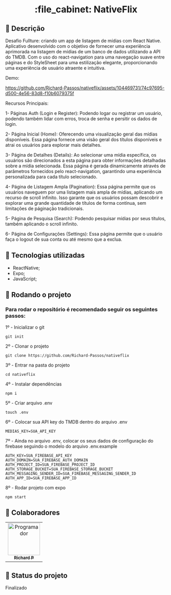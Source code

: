   <h1 align="center">:file_cabinet: NativeFlix</h1>

## :memo: Descrição
Desafio Fullture: criando um app de listagem de mídias com React Native. Aplicativo desenvolvido com o objetivo de fornecer uma experiência aprimorada na listagem de mídias de um banco de dados utilizando a API do TMDB. Com o uso do react-navigation para uma navegação suave entre páginas e do StyleSheet para uma estilização elegante, proporcionando uma experiência de usuário atraente e intuitiva.

Demo: 


https://github.com/Richard-Passos/nativeflix/assets/104469731/74c97695-d500-4e56-83d8-f10b6079375f


Recursos Principais:

1- Páginas Auth (Login e Register): Podendo logar ou registrar um usuário, podendo também lidar com erros, troca de senha e persitir os dados de login.

2- Página Inicial (Home): Oferecendo uma visualização geral das mídias disponíveis. Essa página fornece uma visão geral dos títulos disponíveis e atrai os usuários para explorar mais detalhes.

3- Página de Detalhes (Details): Ao selecionar uma mídia específica, os usuários são direcionados a esta página para obter informações detalhadas sobre a mídia selecionada. Essa página é gerada dinamicamente através de parâmetros fornecidos pelo react-navigation, garantindo uma experiência personalizada para cada título selecionado.

4- Página de Listagem Ampla (Pagination): Essa página permite que os usuários naveguem por uma listagem mais ampla de mídias, aplicando um recurso de scroll infinito. Isso garante que os usuários possam descobrir e explorar uma grande quantidade de títulos de forma contínua, sem limitações de páginação tradicionais.

5- Página de Pesquisa (Search): Podendo pesquisar mídias por seus títulos, também aplicando o scroll infinito.

6- Página de Configurações (Settings): Essa página permite que o usuário faça o logout de sua conta ou até mesmo que a exclua.

## :wrench: Tecnologias utilizadas
* ReactNative;
* Expo;
* JavaScript;

## :rocket: Rodando o projeto
### Para rodar o repositório é recomendado seguir os seguintes passos:
1º - Inicializar o git
```
git init
```
2º - Clonar o projeto
```
git clone https://github.com/Richard-Passos/nativeflix
```
3º - Entrar na pasta do projeto
```
cd nativeflix
```
4º - Instalar dependências
```
npm i
```
5º - Criar arquivo .env
```
touch .env
``` 
6º - Colocar sua API key do TMDB dentro do arquivo .env
```
MEDIAS_KEY=SUA_API_KEY
```
7º - Ainda no arquivo .env, colocar os seus dados de configuração do firebase seguindo o modelo do arquivo .env.example
```
AUTH_KEY=SUA_FIREBASE_API_KEY
AUTH_DOMAIN=SUA_FIREBASE_AUTH_DOMAIN
AUTH_PROJECT_ID=SUA_FIREBASE_PROJECT_ID
AUTH_STORAGE_BUCKET=SUA_FIREBASE_STORAGE_BUCKET
AUTH_MESSAGING_SENDER_ID=SUA_FIREBASE_MESSAGING_SENDER_ID
AUTH_APP_ID=SUA_FIREBASE_APP_ID
```
8º - Rodar projeto com expo
```
npm start
```
## :handshake: Colaboradores
<table>
  <tr>
    <td align="center">
      <a href="https://github.com/Richard-Passos">
        <img src="https://img.freepik.com/vetores-premium/desenho-de-desenho-animado-de-um-programador_29937-8176.jpg" width="100px;" alt="Programador"/><br>
        <sub>
          <b>Richard P</b>
        </sub>
      </a>
    </td>
  </tr>
</table>

## :dart: Status do projeto
Finalizado
